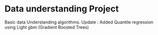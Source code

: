 # Data understanding Project

Basic data Understanding algorithms.
Update : Added Quantile regression using Light gbm (Gradient Boosted Trees)
